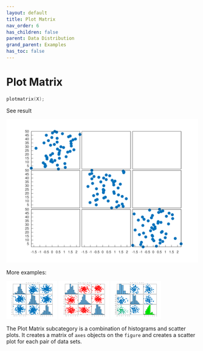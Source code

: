 ```yaml
---
layout: default
title: Plot Matrix
nav_order: 6
has_children: false
parent: Data Distribution
grand_parent: Examples
has_toc: false
---
```

# Plot Matrix

```cpp
plotmatrix(X);
```


See result
    
[![example_plotmatrix_1](../data_distribution/plotmatrix/plotmatrix_1.svg)](https://github.com/alandefreitas/matplotplusplus/blob/master/examples/data_distribution/plotmatrix/plotmatrix_1.cpp)

More examples:
    
[![example_plotmatrix_2](../data_distribution/plotmatrix/plotmatrix_2_thumb.png)](https://github.com/alandefreitas/matplotplusplus/blob/master/examples/data_distribution/plotmatrix/plotmatrix_2.cpp)  [![example_plotmatrix_3](../data_distribution/plotmatrix/plotmatrix_3_thumb.png)](https://github.com/alandefreitas/matplotplusplus/blob/master/examples/data_distribution/plotmatrix/plotmatrix_3.cpp)  [![example_plotmatrix_4](../data_distribution/plotmatrix/plotmatrix_4_thumb.png)](https://github.com/alandefreitas/matplotplusplus/blob/master/examples/data_distribution/plotmatrix/plotmatrix_4.cpp)


The Plot Matrix subcategory is a combination of histograms and scatter plots. It creates a matrix of `axes` objects on the `figure` and creates a scatter plot for each pair of data sets.
 


